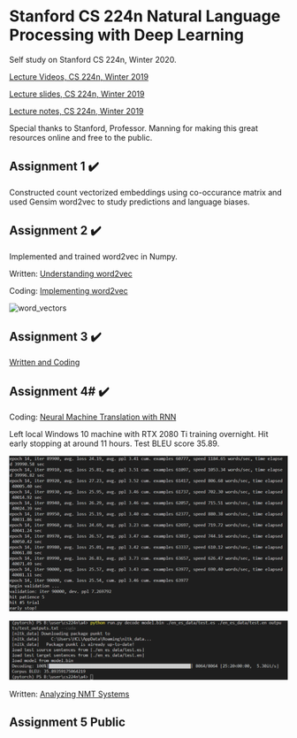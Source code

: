 # Stanford CS 224n Natural Language Processing with Deep Learning

Self study on Stanford CS 224n, Winter 2020. 

[Lecture Videos, CS 224n, Winter 2019](https://www.youtube.com/playlist?list=PLoROMvodv4rOhcuXMZkNm7j3fVwBBY42z)

[Lecture slides, CS 224n, Winter 2019](./slides)

[Lecture notes, CS 224n, Winter 2019](./notes)

Special thanks to Stanford, Professor. Manning for making this great resources online and free to the public.

## Assignment 1 :heavy_check_mark:
Constructed count vectorized embeddings using co-occurance matrix and used Gensim word2vec to study predictions and language biases.

## Assignment 2 :heavy_check_mark:
Implemented and trained word2vec in Numpy.

Written: [Understanding word2vec](./a2/a2_written.pdf)

Coding: [Implementing word2vec](./a2/README.md)

![word_vectors](./a2/word_vectors.png)


## Assignment 3 :heavy_check_mark:

[Written and Coding](./a3/README.md)


## Assignment 4# :heavy_check_mark:

Coding: [Neural Machine Translation with RNN](./a4/README.md)

Left local Windows 10 machine with RTX 2080 Ti training overnight. Hit early stopping at around 11 hours. Test BLEU score 35.89.

![Train](./a4/outputs/train.png)

![Test](./a4/outputs/test.png)

Written: [Analyzing NMT Systems](./a4/a4_written.pdf)


## Assignment 5 Public

